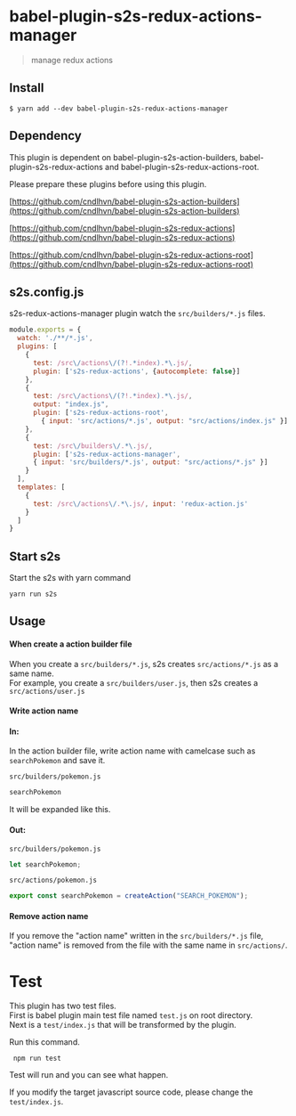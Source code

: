 # babel-plugin-s2s-redux-actions-manager

> manage redux actions

## Install

```
$ yarn add --dev babel-plugin-s2s-redux-actions-manager
```

## Dependency

This plugin is dependent on babel-plugin-s2s-action-builders, babel-plugin-s2s-redux-actions and babel-plugin-s2s-redux-actions-root.

Please prepare these plugins before using this plugin.

[https://github.com/cndlhvn/babel-plugin-s2s-action-builders](https://github.com/cndlhvn/babel-plugin-s2s-action-builders)

[https://github.com/cndlhvn/babel-plugin-s2s-redux-actions](https://github.com/cndlhvn/babel-plugin-s2s-redux-actions)

[https://github.com/cndlhvn/babel-plugin-s2s-redux-actions-root](https://github.com/cndlhvn/babel-plugin-s2s-redux-actions-root)

## s2s.config.js

s2s-redux-actions-manager plugin watch the `src/builders/*.js` files.


```js
module.exports = {
  watch: './**/*.js',
  plugins: [
    {
      test: /src\/actions\/(?!.*index).*\.js/,
      plugin: ['s2s-redux-actions', {autocomplete: false}]
    },
    {
      test: /src\/actions\/(?!.*index).*\.js/,
      output: "index.js",
      plugin: ['s2s-redux-actions-root',
        { input: 'src/actions/*.js', output: "src/actions/index.js" }]
    },
    {
      test: /src\/builders\/.*\.js/,
      plugin: ['s2s-redux-actions-manager',
      { input: 'src/builders/*.js', output: "src/actions/*.js" }]
    }
  ],
  templates: [
    {
      test: /src\/actions\/.*\.js/, input: 'redux-action.js'
    }
  ]
}
```
## Start s2s

Start the s2s with yarn command

```
yarn run s2s
```

## Usage

#### When create a action builder file

When you create a `src/builders/*.js`, s2s creates `src/actions/*.js` as a same name. \
For example, you create a `src/builders/user.js`, then s2s creates a `src/actions/user.js`

#### Write action name

#### In:

In the action builder file, write action name with camelcase such as `searchPokemon` and save it.

`src/builders/pokemon.js`
```js
searchPokemon
```

It will be expanded like this.

#### Out:

`src/builders/pokemon.js`
```js
let searchPokemon;
```

`src/actions/pokemon.js`
```js
export const searchPokemon = createAction("SEARCH_POKEMON");
```

#### Remove action name

If you remove the "action name" written in the `src/builders/*.js` file, "action name" is removed from the file with the same name in `src/actions/`.

# Test

This plugin has two test files. \
First is babel plugin main test file named `test.js` on root directory. \
Next is a `test/index.js` that will be transformed by the plugin.

Run this command.

` npm run test`

Test will run and you can see what happen.

If you modify the target javascript source code, please change the `test/index.js`.
